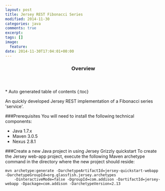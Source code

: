 ```yaml
---
layout: post
title: Jersey REST Fibonacci Series
modified: 2014-11-30
categories: java
comments: true
excerpt:
tags: []
image:
  feature:
date: 2014-11-30T17:04:01+00:00
---
```


<section id="table-of-contents" class="toc">
  <header>
<h3>Overview</h3>
  </header>
<div id="drawer" markdown="1">
*  Auto generated table of contents
{:toc}
</div>
</section><!-- /#table-of-contents -->

An quickly developed Jersey REST implementation of a Fibonacci series 'service'.


###Prerequisites
You will need to install the following technical components:

* Java 1.7.x
* Maven 3.0.5
* Nexus 2.8.1

###Create a new Java project in using Jersey Grizzly quickstart
To create the Jersey web-app project, execute the following Maven archetype command in the directory where the new project should reside:

```
mvn archetype:generate -DarchetypeArtifactId=jersey-quickstart-webapp -DarchetypeGroupId=org.glassfish.jersey.archetypes
    -DinteractiveMode=false -DgroupId=com.addison -DartifactId=jersey-webapp -Dpackage=com.addison -DarchetypeVersion=2.13
```